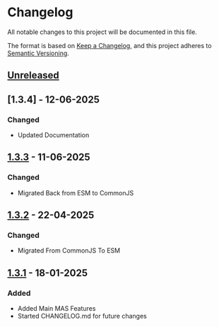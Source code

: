 # Changelog

All notable changes to this project will be documented in this file.

The format is based on [Keep a Changelog](https://keepachangelog.com/en/1.1.0/),
and this project adheres to [Semantic Versioning](https://semver.org/spec/v2.0.0.html).

## [Unreleased]

## [1.3.4] - 12-06-2025

### Changed

- Updated Documentation

## [1.3.3] - 11-06-2025

### Changed

- Migrated Back from ESM to CommonJS

## [1.3.2] - 22-04-2025

### Changed

- Migrated From CommonJS To ESM

## [1.3.1] - 18-01-2025

### Added

- Added Main MAS Features
- Started CHANGELOG.md for future changes

[unreleased]: https://github.com/jackcooperdev/CauldronAuthentication/compare/master...development

[1.3.1]: https://github.com/jackcooperdev/CauldronAuthentication/compare/1.3.0...1.3.1

[1.3.2]: https://github.com/jackcooperdev/CauldronAuthentication/compare/1.3.1...1.3.2
[1.3.3]: https://github.com/jackcooperdev/CauldronAuthentication/compare/1.3.2...1.3.3
